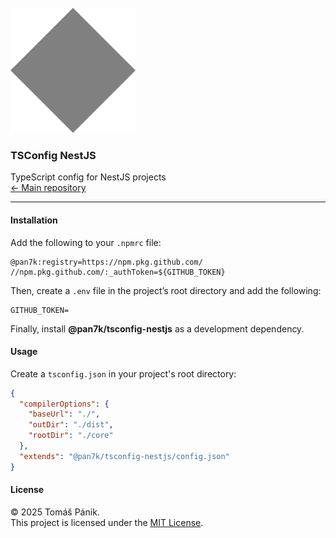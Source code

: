 <br>
<img src="https://github.com/pan7k/config/blob/main/docs/blank.svg" alt="Logo" />

### TSConfig NestJS

TypeScript config for NestJS projects<br>
[← Main repository](https://github.com/pan7k/config?tab=readme-ov-file#readme)

---

#### Installation

Add the following to your `.npmrc` file:

```npmrc
@pan7k:registry=https://npm.pkg.github.com/
//npm.pkg.github.com/:_authToken=${GITHUB_TOKEN}
```

Then, create a `.env` file in the project’s root directory and add the following:

```env
GITHUB_TOKEN=
```

Finally, install **@pan7k/tsconfig-nestjs** as a development dependency.

#### Usage

Create a `tsconfig.json` in your project's root directory:

```json
{
  "compilerOptions": {
    "baseUrl": "./",
    "outDir": "./dist",
    "rootDir": "./core"
  },
  "extends": "@pan7k/tsconfig-nestjs/config.json"
}
```

#### License

© 2025 Tomáš Pánik.<br>
This project is licensed under the [MIT License](https://github.com/pan7k/config/blob/main/license.txt).
